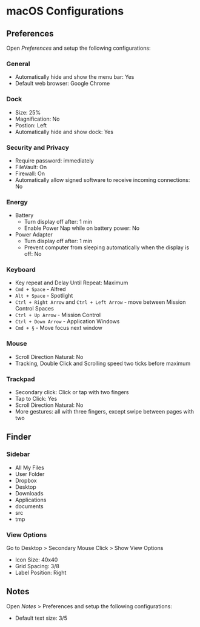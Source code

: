# macOS Configurations

## Preferences

Open *Preferences* and setup the following configurations:

### General

- Automatically hide and show the menu bar: Yes
- Default web browser: Google Chrome

### Dock

- Size: 25%
- Magnification: No
- Postion: Left
- Automatically hide and show dock: Yes

### Security and Privacy

- Require password: immediately
- FileVault: On
- Firewall: On
- Automatically allow signed software to receive incoming connections: No

### Energy

- Battery
  - Turn display off after: 1 min
  - Enable Power Nap while on battery power: No
- Power Adapter
  - Turn display off after: 1 min
  - Prevent computer from sleeping automatically when the display is off: No

### Keyboard

- Key repeat and Delay Until Repeat: Maximum
- `Cmd + Space` - Alfred
- `Alt + Space` - Spotlight 
- `Ctrl + Right Arrow` and `Ctrl + Left Arrow` - move between Mission Control Spaces 
- `Ctrl + Up Arrow` - Mission Control
- `Ctrl + Down Arrow` - Application Windows
- `Cmd + §` - Move focus next window

### Mouse

- Scroll Direction Natural: No
- Tracking, Double Click and Scrolling speed two ticks before maximum

### Trackpad

- Secondary click: Click or tap with two fingers
- Tap to Click: Yes
- Scroll Direction Natural: No
- More gestures: all with three fingers, except swipe between pages with two

## Finder

### Sidebar

- All My Files
- User Folder
- Dropbox
- Desktop
- Downloads
- Applications
- documents
- src
- tmp

### View Options

Go to Desktop > Secondary Mouse Click > Show View Options

- Icon Size: 40x40
- Grid Spacing: 3/8
- Label Position: Right

## Notes

Open *Notes* > Preferences and setup the following configurations:

- Default text size: 3/5
